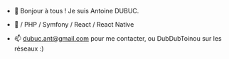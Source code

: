 - 👋 Bonjour à tous ! Je suis Antoine DUBUC.

- 👀 / PHP / Symfony / React / React Native

- 📫 dubuc.ant@gmail.com pour me contacter, ou DubDubToinou sur les réseaux :)
